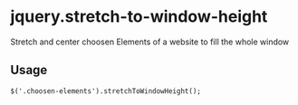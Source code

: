 # jquery.stretch-to-window-height

Stretch and center choosen Elements of a website to fill the whole window

## Usage

`$('.choosen-elements').stretchToWindowHeight();`
